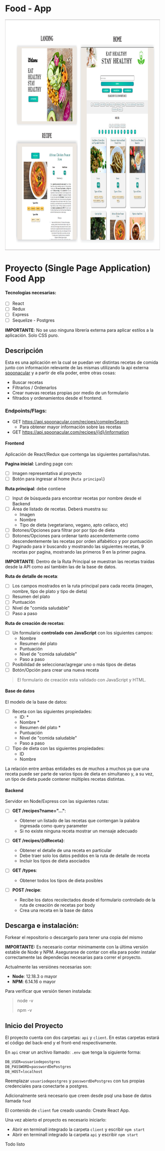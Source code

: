 
# Food - App

<p align="right">
  <img height="750" src="./Food APP.png" />
</p>

# Proyecto (Single Page Application) Food App #


#### Tecnologías necesarias:
- [ ] React
- [ ] Redux
- [ ] Express
- [ ] Sequelize - Postgres

__IMPORTANTE__: No se uso ninguna librería externa para aplicar estilos a la aplicación.  Solo  CSS  puro.




## Descripción 

Esta es una aplicación en la cual se puedan ver distintas recetas de comida junto con información relevante de las mismas utilizando la api externa [spoonacular](https://spoonacular.com/food-api) y a partir de ella poder, entre otras cosas:

  - Buscar recetas
  - Filtrarlos / Ordenarlos
  - Crear nuevas recetas propias por medio de un formulario
  - filtrados y ordenamientos desde el frontend.



### Endpoints/Flags:

  * GET https://api.spoonacular.com/recipes/complexSearch
    - Para obtener mayor información sobre las recetas
  * GET https://api.spoonacular.com/recipes/{id}/information



#### Frontend

Aplicación de React/Redux que contenga las siguientes pantallas/rutas.

__Pagina inicial__: 
Landing page con:
- [ ] Imagen representativa al proyecto
- [ ] Botón para ingresar al home (`Ruta principal`)

__Ruta principal__: debe contiene
- [ ] Input de búsqueda para encontrar recetas por nombre desde el Backend
- [ ] Área de listado de recetas. Deberá muestra su:
  - Imagen
  - Nombre
  - Tipo de dieta (vegetariano, vegano, apto celíaco, etc)
- [ ] Botones/Opciones para filtrar por por tipo de dieta
- [ ] Botones/Opciones para ordenar tanto ascendentemente como descendentemente las recetas por orden alfabético y por puntuación
- [ ] Paginado para ir buscando y mostrando las siguientes recetas, 9 recetas por pagina, mostrando las primeros 9 en la primer pagina.

__IMPORTANTE__: Dentro de la Ruta Principal se muestran las recetas traidas desde la API como así también las de la base de datos. 

__Ruta de detalle de receta__: 
- [ ] Los campos mostrados en la ruta principal para cada receta (imagen, nombre, tipo de plato y tipo de dieta)
- [ ] Resumen del plato
- [ ] Puntuación
- [ ] Nivel de "comida saludable"
- [ ] Paso a paso

__Ruta de creación de recetas__:
- [ ] Un formulario __controlado con JavaScript__ con los siguientes campos:
  - Nombre
  - Resumen del plato
  - Puntuación
  - Nivel de "comida saludable"
  - Paso a paso
- [ ] Posibilidad de seleccionar/agregar uno o más tipos de dietas
- [ ] Botón/Opción para crear una nueva receta

> El formulario de creación  esta validado con JavaScript y HTML. 

#### Base de datos

El modelo de la base de datos:

- [ ] Receta con las siguientes propiedades:
  - ID: *
  - Nombre *
  - Resumen del plato *
  - Puntuación
  - Nivel de "comida saludable"
  - Paso a paso
- [ ] Tipo de dieta con las siguientes propiedades:
  - ID
  - Nombre

La relación entre ambas entidades es de muchos a muchos ya que una receta puede ser parte de varios tipos de dieta en simultaneo y, a su vez, un tipo de dieta puede contener múltiples recetas distintas.

#### Backend

Servidor en Node/Express con las siguientes rutas:


- [ ] __GET /recipes?name="..."__:
  - Obtener un listado de las recetas que contengan la palabra ingresada como query parameter
  - Si no existe ninguna receta mostrar un mensaje adecuado
- [ ] __GET /recipes/{idReceta}__:
  - Obtener el detalle de una receta en particular
  - Debe traer solo los datos pedidos en la ruta de detalle de receta
  - Incluir los tipos de dieta asociados
- [ ] __GET /types__:
  - Obtener todos los tipos de dieta posibles

- [ ] __POST /recipe__:
  - Recibe los datos recolectados desde el formulario controlado de la ruta de creación de recetas por body
  - Crea una receta en la base de datos


## Descarga e instalación:

Forkear el repositorio o descargarlo para tener una copia del mismo 

__IMPORTANTE:__ Es necesario contar minimamente con la última versión estable de Node y NPM. Asegurarse de contar con ella para poder instalar correctamente las dependecias necesarias para correr el proyecto.

Actualmente las versiónes necesarias son:

 * __Node__: 12.18.3 o mayor
 * __NPM__: 6.14.16 o mayor

Para verificar que versión tienen instalada:

> node -v
>
> npm -v

## Inicio del Proyecto

El proyecto cuenta con dos carpetas: `api` y `client`. En estas carpetas estará el código del back-end y el front-end respectivamente.

En `api` crear un archivo llamado: `.env` que tenga la siguiente forma:

```
DB_USER=usuariodepostgres
DB_PASSWORD=passwordDePostgres
DB_HOST=localhost
```

Reemplazar `usuariodepostgres` y `passwordDePostgres` con tus propias credenciales para conectarte a postgres. 

Adicionalmente será necesario que creen desde psql una base de datos llamada `food`

El contenido de `client` fue creado usando: Create React App.

Una vez abierto el proyecto es necesario iniciarlo: 

- Abrir en terminall integrado la carpeta `client`  y escribir `npm start`
- Abrir en terminall integrado la carpeta `api`  y escribir `npm start`

Todo listo